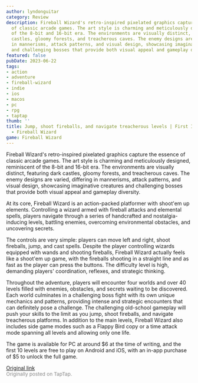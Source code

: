 ```yaml
---
author: lyndonguitar
category: Review
description: Fireball Wizard's retro-inspired pixelated graphics capture the essence
  of classic arcade games. The art style is charming and meticulously designed, reminiscent
  of the 8-bit and 16-bit era. The environments are visually distinct, featuring dark
  castles, gloomy forests, and treacherous caves. The enemy designs are varied, differing
  in mannerisms, attack patterns, and visual design, showcasing imaginative creatures
  and challenging bosses that provide both visual appeal and gameplay diversity.
featured: false
pubDate: 2023-06-22
tags:
- action
- adventure
- fireball-wizard
- indie
- ios
- macos
- pc
- rpg
- taptap
thumb: ''
title: Jump, shoot fireballs, and navigate treacherous levels | First Impressions
  - Fireball Wizard
game: Fireball Wizard
---
```

Fireball Wizard's retro-inspired pixelated graphics capture the essence of classic arcade games. The art style is charming and meticulously designed, reminiscent of the 8-bit and 16-bit era. The environments are visually distinct, featuring dark castles, gloomy forests, and treacherous caves. The enemy designs are varied, differing in mannerisms, attack patterns, and visual design, showcasing imaginative creatures and challenging bosses that provide both visual appeal and gameplay diversity.

At its core, Fireball Wizard is an action-packed platformer with shoot'em up elements. Controlling a wizard armed with fireball attacks and elemental spells, players navigate through a series of handcrafted and nostalgia-inducing levels, battling enemies, overcoming environmental obstacles, and uncovering secrets.

The controls are very simple: players can move left and right, shoot fireballs, jump, and cast spells. Despite the player controlling wizards equipped with wands and shooting fireballs, Fireball Wizard actually feels like a shoot'em up game, with the fireballs shooting in a straight line and as fast as the player can press the buttons. The difficulty level is high, demanding players' coordination, reflexes, and strategic thinking.

Throughout the adventure, players will encounter four worlds and over 40 levels filled with enemies, obstacles, and secrets waiting to be discovered. Each world culminates in a challenging boss fight with its own unique mechanics and patterns, providing intense and strategic encounters that can definitely pose a challenge. The challenging old-school gameplay will push your skills to the limit as you jump, shoot fireballs, and navigate treacherous platforms. In addition to the main levels, Fireball Wizard also includes side game modes such as a Flappy Bird copy or a time attack mode spanning all levels and allowing only one life.

The game is available for PC at around $6 at the time of writing, and the first 10 levels are free to play on Android and iOS, with an in-app purchase of $5 to unlock the full game.

[Original link](https://www.taptap.io/post/5868748)<br><span style="font-size: 0.95em; color: #888;">Originally posted on TapTap.</span>
